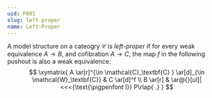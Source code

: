 ```yaml
---
uid: P001
slug: left-proper
name: Left-Proper
---
```

A model structure on a cateogry $\mathcal{C}$ is _left-proper_ if for every weak equivalence $A \to B$, and cofibration $A \to C$, the map $f$ in the following pushout is also a weak equivalence:
$$
\xymatrix{
  A \ar[r]^{\in \mathcal{C}_\textbf{C} } \ar[d]_{\in \mathcal{W}_\textbf{C}} & C \ar[d]^f \\
		B \ar[r] &  \ar@{}[ul]|<<<{\text{\pigpenfont I}} P\rlap{ .}
}
$$
